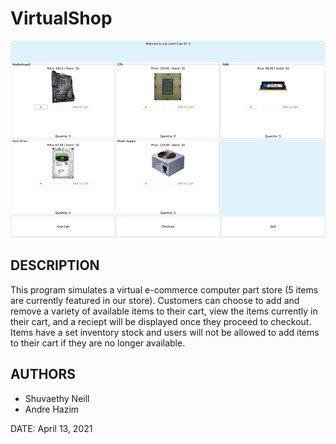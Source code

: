 # VirtualShop

![GUI](https://github.com/Shuvaethy-Neill/VirtualShop/blob/main/Milestone%201/storeView.png)

## DESCRIPTION
This program simulates a virtual e-commerce computer part store (5 items are currently featured in our store). Customers can choose to add and remove a variety of available items to their cart, view the items currently in their cart, and a reciept will be displayed once they proceed to checkout. Items have a set inventory stock and users will not be allowed to add items to their cart if they are no longer available. 

## AUTHORS
- Shuvaethy Neill
- Andre Hazim

DATE: April 13, 2021
